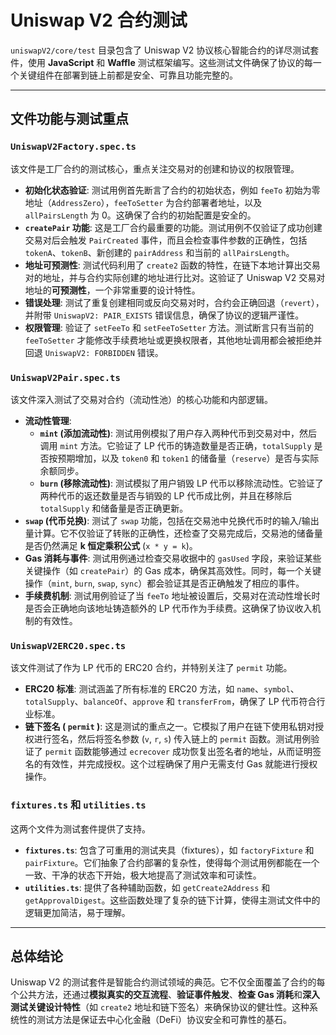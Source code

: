 # Uniswap V2 合约测试

`uniswapV2/core/test` 目录包含了 Uniswap V2 协议核心智能合约的详尽测试套件，使用 **JavaScript** 和 **Waffle** 测试框架编写。这些测试文件确保了协议的每一个关键组件在部署到链上前都是安全、可靠且功能完整的。

---

## 文件功能与测试重点

### `UniswapV2Factory.spec.ts`

该文件是工厂合约的测试核心，重点关注交易对的创建和协议的权限管理。

* **初始化状态验证**: 测试用例首先断言了合约的初始状态，例如 `feeTo` 初始为零地址（`AddressZero`），`feeToSetter` 为合约部署者地址，以及 `allPairsLength` 为 0。这确保了合约的初始配置是安全的。
* **`createPair` 功能**: 这是工厂合约最重要的功能。测试用例不仅验证了成功创建交易对后会触发 `PairCreated` 事件，而且会检查事件参数的正确性，包括 `tokenA`、`tokenB`、新创建的 `pairAddress` 和当前的 `allPairsLength`。
* **地址可预测性**: 测试代码利用了 `create2` 函数的特性，在链下本地计算出交易对的地址，并与合约实际创建的地址进行比对。这验证了 Uniswap V2 交易对地址的**可预测性**，一个非常重要的设计特性。
* **错误处理**: 测试了重复创建相同或反向交易对时，合约会正确回退（`revert`），并附带 `UniswapV2: PAIR_EXISTS` 错误信息，确保了协议的逻辑严谨性。
* **权限管理**: 验证了 `setFeeTo` 和 `setFeeToSetter` 方法。测试断言只有当前的 `feeToSetter` 才能修改手续费地址或更换权限者，其他地址调用都会被拒绝并回退 `UniswapV2: FORBIDDEN` 错误。

### `UniswapV2Pair.spec.ts`

该文件深入测试了交易对合约（流动性池）的核心功能和内部逻辑。

* **流动性管理**:
    * **`mint` (添加流动性)**: 测试用例模拟了用户存入两种代币到交易对中，然后调用 `mint` 方法。它验证了 LP 代币的铸造数量是否正确，`totalSupply` 是否按预期增加，以及 `token0` 和 `token1` 的储备量（`reserve`）是否与实际余额同步。
    * **`burn` (移除流动性)**: 测试模拟了用户销毁 LP 代币以移除流动性。它验证了两种代币的返还数量是否与销毁的 LP 代币成比例，并且在移除后 `totalSupply` 和储备量是否正确更新。
* **`swap` (代币兑换)**: 测试了 `swap` 功能，包括在交易池中兑换代币时的输入/输出量计算。它不仅验证了转账的正确性，还检查了交易完成后，交易池的储备量是否仍然满足 **k 恒定乘积公式** (`x * y = k`)。
* **Gas 消耗与事件**: 测试用例通过检查交易收据中的 `gasUsed` 字段，来验证某些关键操作（如 `createPair`）的 Gas 成本，确保其高效性。同时，每一个关键操作（`mint`, `burn`, `swap`, `sync`）都会验证其是否正确触发了相应的事件。
* **手续费机制**: 测试用例验证了当 `feeTo` 地址被设置后，交易对在流动性增长时是否会正确地向该地址铸造额外的 LP 代币作为手续费。这确保了协议收入机制的有效性。

### `UniswapV2ERC20.spec.ts`

该文件测试了作为 LP 代币的 ERC20 合约，并特别关注了 `permit` 功能。

* **ERC20 标准**: 测试涵盖了所有标准的 ERC20 方法，如 `name`、`symbol`、`totalSupply`、`balanceOf`、`approve` 和 `transferFrom`，确保了 LP 代币符合行业标准。
* **链下签名 ( `permit` )**: 这是测试的重点之一。它模拟了用户在链下使用私钥对授权进行签名，然后将签名参数 (`v`, `r`, `s`) 传入链上的 `permit` 函数。测试用例验证了 `permit` 函数能够通过 `ecrecover` 成功恢复出签名者的地址，从而证明签名的有效性，并完成授权。这个过程确保了用户无需支付 Gas 就能进行授权操作。

### `fixtures.ts` 和 `utilities.ts`

这两个文件为测试套件提供了支持。

* **`fixtures.ts`**: 包含了可重用的测试夹具（fixtures），如 `factoryFixture` 和 `pairFixture`。它们抽象了合约部署的复杂性，使得每个测试用例都能在一个一致、干净的状态下开始，极大地提高了测试效率和可读性。
* **`utilities.ts`**: 提供了各种辅助函数，如 `getCreate2Address` 和 `getApprovalDigest`。这些函数处理了复杂的链下计算，使得主测试文件中的逻辑更加简洁，易于理解。

---

## 总体结论

Uniswap V2 的测试套件是智能合约测试领域的典范。它不仅全面覆盖了合约的每个公共方法，还通过**模拟真实的交互流程**、**验证事件触发**、**检查 Gas 消耗**和**深入测试关键设计特性**（如 `create2` 地址和链下签名）来确保协议的健壮性。这种系统性的测试方法是保证去中心化金融（DeFi）协议安全和可靠性的基石。
